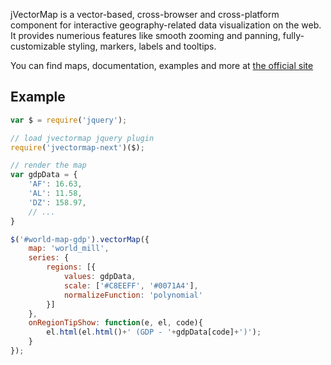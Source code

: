 jVectorMap is a vector-based, cross-browser and cross-platform component for interactive geography-related data visualization on the web. It provides numerious features like smooth zooming and panning, fully-customizable styling, markers, labels and tooltips.

You can find maps, documentation, examples and more at [the official site](http://jvectormap.com/)

Example
-------

```javascript
var $ = require('jquery');

// load jvectormap jquery plugin
require('jvectormap-next')($);

// render the map
var gdpData = {
    'AF': 16.63,
    'AL': 11.58,
    'DZ': 158.97,
    // ...
}

$('#world-map-gdp').vectorMap({
    map: 'world_mill',
    series: {
        regions: [{
            values: gdpData,
            scale: ['#C8EEFF', '#0071A4'],
            normalizeFunction: 'polynomial'
        }]
    },
    onRegionTipShow: function(e, el, code){
        el.html(el.html()+' (GDP - '+gdpData[code]+')');
    }
});
```
